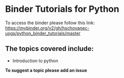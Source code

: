 # Binder Tutorials for Python
To access the binder please follow this link: https://mybinder.org/v2/gh/hschovanec-usgs/python_binder_tutorials/master

## The topics covered include:
- Introduction to python

**To suggest a topic please add an issue**
